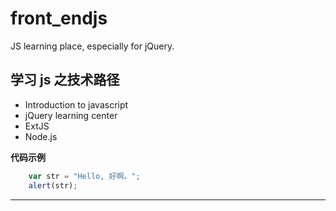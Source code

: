 # front_endjs
JS learning place, especially for jQuery.

## 学习 js 之技术路径
- Introduction to javascript
- jQuery learning center
- ExtJS
- Node.js

__代码示例__
```javascript
    var str = "Hello, 好啊。";
    alert(str);
```
---
